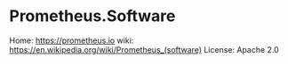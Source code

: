 # Prometheus.Software
Home: https://prometheus.io wiki: https://en.wikipedia.org/wiki/Prometheus_(software) License: Apache 2.0
